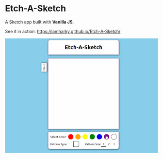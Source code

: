 # Etch-A-Sketch

A Sketch app built with **Vanilla JS**.

See it in action: https://iamharky.github.io/Etch-A-Sketch/

![Etch A Sketch](https://raw.githubusercontent.com/iamharky/Etch-A-Sketch/master/etch-a-sketch.gif)
